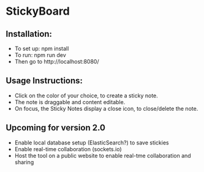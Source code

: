 # StickyBoard


## Installation:
- To set up: npm install
- To run: npm run dev
- Then go to http://localhost:8080/


## Usage Instructions:
- Click on the color of your choice, to create a sticky note.
- The note is draggable and content editable.
- On focus, the Sticky Notes display a close icon, to close/delete the note.


## Upcoming for version 2.0
- Enable local database setup (ElasticSearch?) to save stickies
- Enable real-time collaboration (sockets.io)
- Host the tool on a public website to enable real-tme collaboration and sharing

